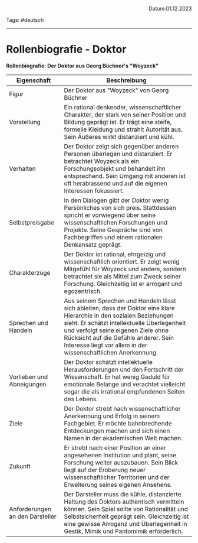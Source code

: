 <p align="right">Datum:01.12.2023</p>

Tags: #deutsch 

---

# Rollenbiografie - Doktor

**Rollenbiografie: Der Doktor aus Georg Büchner's "Woyzeck"**

| Eigenschaft        | Beschreibung                                          |
|---------------------|-------------------------------------------------------|
| Figur               | Der Doktor aus "Woyzeck" von Georg Büchner             |
| Vorstellung        | Ein rational denkender, wissenschaftlicher Charakter, der stark von seiner Position und Bildung geprägt ist. Er trägt eine steife, formelle Kleidung und strahlt Autorität aus. Sein Äußeres wirkt distanziert und kühl.                                   |
| Verhalten          | Der Doktor zeigt sich gegenüber anderen Personen überlegen und distanziert. Er betrachtet Woyzeck als ein Forschungsobjekt und behandelt ihn entsprechend. Sein Umgang mit anderen ist oft herablassend und auf die eigenen Interessen fokussiert.                           |
| Selbstpreisgabe    | In den Dialogen gibt der Doktor wenig Persönliches von sich preis. Stattdessen spricht er vorwiegend über seine wissenschaftlichen Forschungen und Projekte. Seine Gespräche sind von Fachbegriffen und einem rationalen Denkansatz geprägt.                                    |
| Charakterzüge      | Der Doktor ist rational, ehrgeizig und wissenschaftlich orientiert. Er zeigt wenig Mitgefühl für Woyzeck und andere, sondern betrachtet sie als Mittel zum Zweck seiner Forschung. Gleichzeitig ist er arrogant und egozentrisch.                                      |
| Sprechen und Handeln | Aus seinem Sprechen und Handeln lässt sich ableiten, dass der Doktor eine klare Hierarchie in den sozialen Beziehungen sieht. Er schätzt intellektuelle Überlegenheit und verfolgt seine eigenen Ziele ohne Rücksicht auf die Gefühle anderer. Sein Interesse liegt vor allem in der wissenschaftlichen Anerkennung.   |
| Vorlieben und Abneigungen | Der Doktor schätzt intellektuelle Herausforderungen und den Fortschritt der Wissenschaft. Er hat wenig Geduld für emotionale Belange und verachtet vielleicht sogar die als irrational empfundenen Seiten des Lebens.                                            |
| Ziele              | Der Doktor strebt nach wissenschaftlicher Anerkennung und Erfolg in seinem Fachgebiet. Er möchte bahnbrechende Entdeckungen machen und sich einen Namen in der akademischen Welt machen.                                      |
| Zukunft           | Er strebt nach einer Position an einer angesehenen Institution und plant, seine Forschung weiter auszubauen. Sein Blick liegt auf der Eroberung neuer wissenschaftlicher Territorien und der Erweiterung seines eigenen Ansehens.                                  |
| Anforderungen an den Darsteller | Der Darsteller muss die kühle, distanzierte Haltung des Doktors authentisch vermitteln können. Sein Spiel sollte von Rationalität und Selbstsicherheit geprägt sein. Gleichzeitig ist eine gewisse Arroganz und Überlegenheit in Gestik, Mimik und Pantomimik erforderlich. |